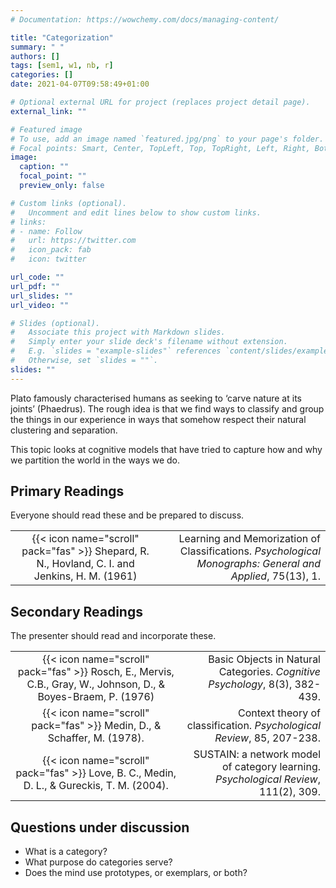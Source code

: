 ```yaml
---
# Documentation: https://wowchemy.com/docs/managing-content/

title: "Categorization"
summary: " "
authors: []
tags: [sem1, w1, nb, r]
categories: []
date: 2021-04-07T09:58:49+01:00

# Optional external URL for project (replaces project detail page).
external_link: ""

# Featured image
# To use, add an image named `featured.jpg/png` to your page's folder.
# Focal points: Smart, Center, TopLeft, Top, TopRight, Left, Right, BottomLeft, Bottom, BottomRight.
image:
  caption: ""
  focal_point: ""
  preview_only: false

# Custom links (optional).
#   Uncomment and edit lines below to show custom links.
# links:
# - name: Follow
#   url: https://twitter.com
#   icon_pack: fab
#   icon: twitter

url_code: ""
url_pdf: ""
url_slides: ""
url_video: ""

# Slides (optional).
#   Associate this project with Markdown slides.
#   Simply enter your slide deck's filename without extension.
#   E.g. `slides = "example-slides"` references `content/slides/example-slides.md`.
#   Otherwise, set `slides = ""`.
slides: ""
---
```


Plato famously characterised humans as seeking to ‘carve nature at its joints’ (Phaedrus). The rough idea is that we find ways to classify and group the things in our experience in ways that somehow respect their natural clustering and separation.

This topic looks at cognitive models that have tried to capture how and why we partition the world in the ways we do.


## Primary Readings

Everyone should read these and be prepared to discuss.

|  |  |
|:----:|-----:|
| {{< icon name="scroll" pack="fas" >}} Shepard, R. N., Hovland, C. I. and Jenkins, H. M. (1961) | Learning and Memorization of Classifications. *Psychological Monographs: General and Applied*, 75(13), 1. |



## Secondary Readings

The presenter should read and incorporate these.

|  |  |
|:----:|-----:|
| {{< icon name="scroll" pack="fas" >}} Rosch, E., Mervis, C.B., Gray, W., Johnson, D., & Boyes-Braem, P. (1976) | Basic Objects in Natural Categories. *Cognitive Psychology*, 8(3), 382-439. |
| {{< icon name="scroll" pack="fas" >}} Medin, D., & Schaffer, M. (1978). | Context theory of classification. *Psychological Review*, 85, 207-238. |
| {{< icon name="scroll" pack="fas" >}} Love, B. C., Medin, D. L., & Gureckis, T. M. (2004). | SUSTAIN: a network model of category learning. *Psychological Review*, 111(2), 309. |

## Questions under discussion

- What is a category?
- What purpose do categories serve?
- Does the mind use prototypes, or exemplars, or both?

